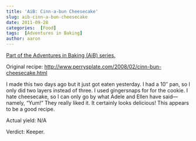 ```yaml
---
title: 'AiB: Cinn-a-bun Cheesecake'
slug: aib-cinn-a-bun-cheesecake
date: 2011-09-28
categories:  [Food]
tags:  [Adventures in Baking]
author: aaron
---
```


[Part of the Adventures in Baking (AiB) series.](../adventures-in-baking-aib-overview "Adventures in Baking (AiB): Overview")

Original recipe: <http://www.perrysplate.com/2008/02/cinn-bun-cheesecake.html>

I made this two days ago but it just got eaten yesterday. I had a 10&Prime; pan, so I only did two layers instead of three. I used gingersnaps for for the cookie. I hate cheesecake, so I can only go by what Adele and Ellen have said&mdash;namely, “Yum!” They really liked it. It certainly looks delicious! This appears to be a good recipe.

Actual yield: N/A

Verdict: Keeper.
